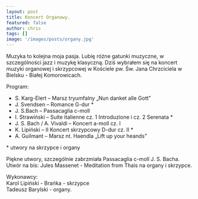 ```yaml
---
layout: post
title: Koncert Organowy.
featured: false
author: chris
tags: []
image: '/images/posts/organy.jpg'
---
```


<p class='c-content__cc-content'>
Muzyka to kolejna moja pasja. Lubię różne gatunki muzyczne, w szczególności jazz i muzykę klasyczną. Dziś wybrałem się na koncert muzyki organowej i skrzypcowej w Kościele pw. Św. Jana Chrzciciela w Bielsku - Białej Komorowicach.
</p>

<p>Program:
<ul>
<li>S. Karg-Elert – Marsz tryumfalny „Nun danket alle Gott”</li>
<li>J. Svendsen – Romance G-dur *</li>
<li>J. S.Bach – Passacaglia c-moll</li>
<li>I. Strawiński – Suite italienne cz. 1 Introduzione i cz. 2 Serenata *</li>
<li>J. S. Bach / A. Vivaldi – Koncert a-moll cz. I</li>
<li>K. Lipiński – II Koncert skrzypcowy D-dur cz. II *</li>
<li>A. Guilmant – Marsz nt. Haendla „Lift up your heands”</li>
</ul>
* utwory na skrzypce i organy
</p>

<p>
Piękne utwory, szczególnie zabrzmiała Passacaglia c-moll J. S. Bacha.
<br />Utwór na bis: Jules Massenet - Meditation from Thais na organy i skrzypce.
</p>

<p>Wykonawcy:<br />
Karol Lipiński - Brańka - skrzypce<br />
Tadeusz Barylski - organy.
</p>
